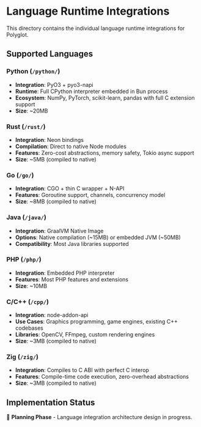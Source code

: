 # Language Runtime Integrations

This directory contains the individual language runtime integrations for Polyglot.

## Supported Languages

### Python (`/python/`)
- **Integration**: PyO3 + pyo3-napi
- **Runtime**: Full CPython interpreter embedded in Bun process
- **Ecosystem**: NumPy, PyTorch, scikit-learn, pandas with full C extension support
- **Size**: ~20MB

### Rust (`/rust/`)
- **Integration**: Neon bindings
- **Compilation**: Direct to native Node modules
- **Features**: Zero-cost abstractions, memory safety, Tokio async support
- **Size**: ~5MB (compiled to native)

### Go (`/go/`)
- **Integration**: CGO + thin C wrapper + N-API
- **Features**: Goroutine support, channels, concurrency model
- **Size**: ~8MB (compiled to native)

### Java (`/java/`)
- **Integration**: GraalVM Native Image
- **Options**: Native compilation (~15MB) or embedded JVM (~50MB)
- **Compatibility**: Most Java libraries supported

### PHP (`/php/`)
- **Integration**: Embedded PHP interpreter
- **Features**: Most PHP features and extensions
- **Size**: ~10MB

### C/C++ (`/cpp/`)
- **Integration**: node-addon-api
- **Use Cases**: Graphics programming, game engines, existing C++ codebases
- **Libraries**: OpenCV, FFmpeg, custom rendering engines
- **Size**: ~3MB (compiled to native)

### Zig (`/zig/`)
- **Integration**: Compiles to C ABI with perfect C interop
- **Features**: Compile-time code execution, zero-overhead abstractions
- **Size**: ~3MB (compiled to native)

## Implementation Status

🚧 **Planning Phase** - Language integration architecture design in progress.
